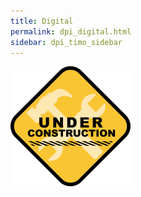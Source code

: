 ```yaml
---
title: Digital
permalink: dpi_digital.html
sidebar: dpi_timo_sidebar
---
```


![](/images/dpi/underarbeide.png)